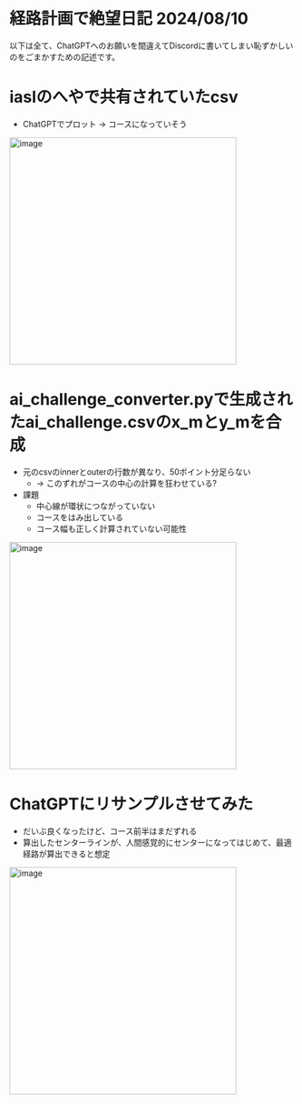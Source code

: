 # 経路計画で絶望日記 2024/08/10
以下は全て、ChatGPTへのお願いを間違えてDiscordに書いてしまい恥ずかしいのをごまかすための記述です。

# iaslのへやで共有されていたcsv
- ChatGPTでプロット -> コースになっていそう

<img width="400" alt="image" src="https://github.com/user-attachments/assets/fad4c0fe-754b-4ba0-ae38-2458037e5d22">

# ai_challenge_converter.pyで生成されたai_challenge.csvのx_mとy_mを合成
- 元のcsvのinnerとouterの行数が異なり、50ポイント分足らない
  - -> このずれがコースの中心の計算を狂わせている?
- 課題
  - 中心線が環状につながっていない
  - コースをはみ出している
  - コース幅も正しく計算されていない可能性

<img width="400" alt="image" src="https://github.com/user-attachments/assets/85ebdbea-d0c7-402c-83f6-3d6c26c4142d">

# ChatGPTにリサンプルさせてみた
- だいぶ良くなったけど、コース前半はまだずれる
- 算出したセンターラインが、人間感覚的にセンターになってはじめて、最適経路が算出できると想定

<img width="400" alt="image" src="https://github.com/user-attachments/assets/60777ae0-fb46-4011-a73d-023f0247ab37">

